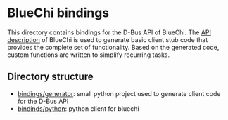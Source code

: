 # BlueChi bindings

This directory contains bindings for the D-Bus API of BlueChi. The [API description](./../../data/) of BlueChi is used to
generate basic client stub code that provides the complete set of functionality. Based on the generated code, custom
functions are written to simplify recurring tasks.

## Directory structure

- [bindings/generator](./generator/): small python project used to generate client code for the D-Bus API
- [bindinds/python](./python/): python client for bluechi
